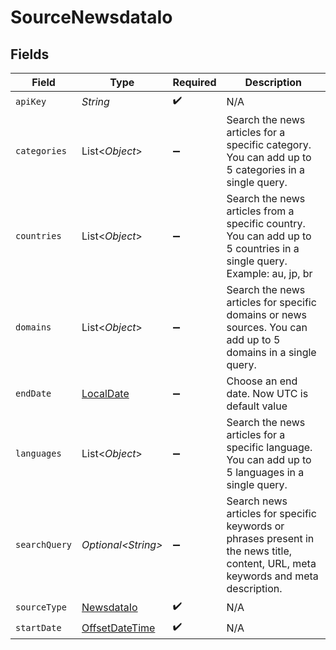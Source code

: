 # SourceNewsdataIo


## Fields

| Field                                                                                                                              | Type                                                                                                                               | Required                                                                                                                           | Description                                                                                                                        |
| ---------------------------------------------------------------------------------------------------------------------------------- | ---------------------------------------------------------------------------------------------------------------------------------- | ---------------------------------------------------------------------------------------------------------------------------------- | ---------------------------------------------------------------------------------------------------------------------------------- |
| `apiKey`                                                                                                                           | *String*                                                                                                                           | :heavy_check_mark:                                                                                                                 | N/A                                                                                                                                |
| `categories`                                                                                                                       | List\<*Object*>                                                                                                                    | :heavy_minus_sign:                                                                                                                 | Search the news articles for a specific category. You can add up to 5 categories in a single query.                                |
| `countries`                                                                                                                        | List\<*Object*>                                                                                                                    | :heavy_minus_sign:                                                                                                                 | Search the news articles from a specific country. You can add up to 5 countries in a single query. Example: au, jp, br             |
| `domains`                                                                                                                          | List\<*Object*>                                                                                                                    | :heavy_minus_sign:                                                                                                                 | Search the news articles for specific domains or news sources. You can add up to 5 domains in a single query.                      |
| `endDate`                                                                                                                          | [LocalDate](https://docs.oracle.com/javase/8/docs/api/java/time/LocalDate.html)                                                    | :heavy_minus_sign:                                                                                                                 | Choose an end date. Now UTC is default value                                                                                       |
| `languages`                                                                                                                        | List\<*Object*>                                                                                                                    | :heavy_minus_sign:                                                                                                                 | Search the news articles for a specific language. You can add up to 5 languages in a single query.                                 |
| `searchQuery`                                                                                                                      | *Optional\<String>*                                                                                                                | :heavy_minus_sign:                                                                                                                 | Search news articles for specific keywords or phrases present in the news title, content, URL, meta keywords and meta description. |
| `sourceType`                                                                                                                       | [NewsdataIo](../../models/shared/NewsdataIo.md)                                                                                    | :heavy_check_mark:                                                                                                                 | N/A                                                                                                                                |
| `startDate`                                                                                                                        | [OffsetDateTime](https://docs.oracle.com/javase/8/docs/api/java/time/OffsetDateTime.html)                                          | :heavy_check_mark:                                                                                                                 | N/A                                                                                                                                |